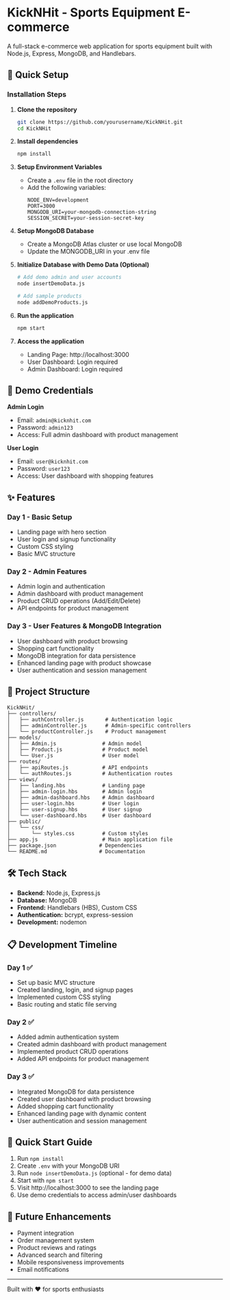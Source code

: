 # KickNHit - Sports Equipment E-commerce

A full-stack e-commerce web application for sports equipment built with Node.js, Express, MongoDB, and Handlebars.

## 🚀 Quick Setup

### Installation Steps

1. **Clone the repository**
   ```bash
   git clone https://github.com/yourusername/KickNHit.git
   cd KickNHit
   ```

2. **Install dependencies**
   ```bash
   npm install
   ```

3. **Setup Environment Variables**
   - Create a `.env` file in the root directory
   - Add the following variables:
     ```
     NODE_ENV=development
     PORT=3000
     MONGODB_URI=your-mongodb-connection-string
     SESSION_SECRET=your-session-secret-key
     ```

4. **Setup MongoDB Database**
   - Create a MongoDB Atlas cluster or use local MongoDB
   - Update the MONGODB_URI in your .env file

5. **Initialize Database with Demo Data (Optional)**
   ```bash
   # Add demo admin and user accounts
   node insertDemoData.js
   
   # Add sample products
   node addDemoProducts.js
   ```

6. **Run the application**
   ```bash
   npm start
   ```

7. **Access the application**
   - Landing Page: http://localhost:3000
   - User Dashboard: Login required
   - Admin Dashboard: Login required

## 🔑 Demo Credentials

**Admin Login**
- Email: `admin@kicknhit.com`
- Password: `admin123`
- Access: Full admin dashboard with product management

**User Login**
- Email: `user@kicknhit.com`
- Password: `user123`
- Access: User dashboard with shopping features

## ✨ Features

### Day 1 - Basic Setup
- Landing page with hero section
- User login and signup functionality
- Custom CSS styling
- Basic MVC structure

### Day 2 - Admin Features
- Admin login and authentication
- Admin dashboard with product management
- Product CRUD operations (Add/Edit/Delete)
- API endpoints for product management

### Day 3 - User Features & MongoDB Integration
- User dashboard with product browsing
- Shopping cart functionality
- MongoDB integration for data persistence
- Enhanced landing page with product showcase
- User authentication and session management

## 📁 Project Structure

```
KickNHit/
├── controllers/
│   ├── authController.js       # Authentication logic
│   ├── adminController.js      # Admin-specific controllers
│   └── productController.js    # Product management
├── models/
│   ├── Admin.js               # Admin model
│   ├── Product.js             # Product model
│   └── User.js                # User model
├── routes/
│   ├── apiRoutes.js           # API endpoints
│   └── authRoutes.js          # Authentication routes
├── views/
│   ├── landing.hbs            # Landing page
│   ├── admin-login.hbs        # Admin login
│   ├── admin-dashboard.hbs    # Admin dashboard
│   ├── user-login.hbs         # User login
│   ├── user-signup.hbs        # User signup
│   └── user-dashboard.hbs     # User dashboard
├── public/
│   └── css/
│       └── styles.css         # Custom styles
├── app.js                     # Main application file
├── package.json              # Dependencies
└── README.md                 # Documentation
```

## 🛠️ Tech Stack

- **Backend:** Node.js, Express.js
- **Database:** MongoDB
- **Frontend:** Handlebars (HBS), Custom CSS
- **Authentication:** bcrypt, express-session
- **Development:** nodemon

## 📋 Development Timeline

### Day 1 ✅
- Set up basic MVC structure
- Created landing, login, and signup pages
- Implemented custom CSS styling
- Basic routing and static file serving

### Day 2 ✅
- Added admin authentication system
- Created admin dashboard with product management
- Implemented product CRUD operations
- Added API endpoints for product management

### Day 3 ✅
- Integrated MongoDB for data persistence
- Created user dashboard with product browsing
- Added shopping cart functionality
- Enhanced landing page with dynamic content
- User authentication and session management

## 🚀 Quick Start Guide

1. Run `npm install`
2. Create `.env` with your MongoDB URI
3. Run `node insertDemoData.js` (optional - for demo data)
4. Start with `npm start`
5. Visit http://localhost:3000 to see the landing page
6. Use demo credentials to access admin/user dashboards

## 🎯 Future Enhancements

- Payment integration
- Order management system
- Product reviews and ratings
- Advanced search and filtering
- Mobile responsiveness improvements
- Email notifications

---

Built with ❤️ for sports enthusiasts
